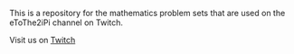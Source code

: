 This is a repository for the mathematics problem sets that are used on the eToThe2iPi channel on Twitch.

Visit us on [Twitch](https://twitch.tv/etothe2ipi)
